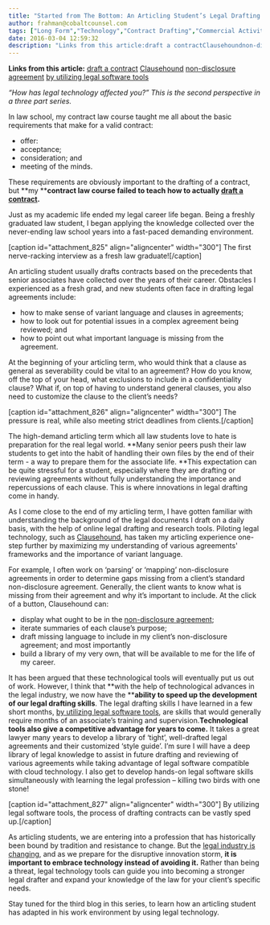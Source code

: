 ```yaml
---
title: "Started from The Bottom: An Articling Student’s Legal Drafting Experience using a Document Comparison Tool"
author: frahman@cobaltcounsel.com
tags: ["Long Form","Technology","Contract Drafting","Commercial Activities","Clausehound","CPD","frahman"]
date: 2016-03-04 12:59:32
description: "Links from this article:draft a contractClausehoundnon-disclosure agreementby utilizing legal software tools“How has legal technology affected you?”..."
---
```


**Links from this article:**
[draft a contract](http://clausehound.com/)
[Clausehound](http://clausehound.com/)
[non-disclosure agreement](http://clausehound.com/legal-contract/13)
[by utilizing legal software tools](http://www.slaw.ca/2013/11/21/how-will-technology-change-the-practice-of-law/)

*“How has legal technology affected you?” This is the second perspective in a three part series.*

 

In law school, my contract law course taught me all about the basic requirements that make for a valid contract:

- offer:
- acceptance;
- consideration; and
- meeting of the minds.

These requirements are obviously important to the drafting of a contract, but **my ****contract law course failed to teach how to actually **[**draft a contract**](http://clausehound.com/)**.**

Just as my academic life ended my legal career life began. Being a freshly graduated law student, I began applying the knowledge collected over the never-ending law school years into a fast-paced demanding environment.

[caption id="attachment_825" align="aligncenter" width="300"] The first nerve-racking interview as a fresh law graduate![/caption]

 

An articling student usually drafts contracts based on the precedents that senior associates have collected over the years of their career. Obstacles I experienced as a fresh grad, and new students often face in drafting legal agreements include:

- how to make sense of variant language and clauses in agreements;
- how to look out for potential issues in a complex agreement being reviewed; and
- how to point out what important language is missing from the agreement.

At the beginning of your articling term, who would think that a clause as general as severability could be vital to an agreement? How do you know, off the top of your head, what exclusions to include in a confidentiality clause? What if, on top of having to understand general clauses, you also need to customize the clause to the client’s needs?

 

[caption id="attachment_826" align="aligncenter" width="300"] The pressure is real, while also meeting strict deadlines from clients.[/caption]

 

The high-demand articling term which all law students love to hate is preparation for the real legal world. **Many senior peers push their law students to get into the habit of handling their own files by the end of their term - a way to prepare them for the associate life. **This expectation can be quite stressful for a student, especially where they are drafting or reviewing agreements without fully understanding the importance and repercussions of each clause. This is where innovations in legal drafting come in handy.

As I come close to the end of my articling term, I have gotten familiar with understanding the background of the legal documents I draft on a daily basis, with the help of online legal drafting and research tools. Piloting legal technology, such as [Clausehound](http://clausehound.com/), has taken my articling experience one-step further by maximizing my understanding of various agreements' frameworks and the importance of variant language.

For example, I often work on ‘parsing’ or ‘mapping’ non-disclosure agreements in order to determine gaps missing from a client’s standard non-disclosure agreement. Generally, the client wants to know what is missing from their agreement and why it’s important to include. At the click of a button, Clausehound can:

- display what ought to be in the [non-disclosure agreement](http://clausehound.com/legal-contract/13);
- iterate summaries of each clause’s purpose;
- draft missing language to include in my client’s non-disclosure agreement; and most importantly
- build a library of my very own, that will be available to me for the life of my career.

It has been argued that these technological tools will eventually put us out of work. However, I think that **with the help of technological advances in the legal industry, we now have the ****ability to speed up the development of our legal drafting skills**. The legal drafting skills I have learned in a few short months, [by utilizing legal software tools](http://www.slaw.ca/2013/11/21/how-will-technology-change-the-practice-of-law/), are skills that would generally require months of an associate’s training and supervision.**Technological tools also give a competitive advantage for years to come.** It takes a great lawyer many years to develop a library of ‘tight’, well-drafted legal agreements and their customized ‘style guide’. I’m sure I will have a deep library of legal knowledge to assist in future drafting and reviewing of various agreements while taking advantage of legal software compatible with cloud technology. I also get to develop hands-on legal software skills simultaneously with learning the legal profession – killing two birds with one stone!

 

[caption id="attachment_827" align="aligncenter" width="300"] By utilizing legal software tools, the process of drafting contracts can be vastly sped up.[/caption]

 

As articling students, we are entering into a profession that has historically been bound by tradition and resistance to change. But the [legal industry is changing](http://www.online-paralegal-degree.org/faq/how-has-technology-changed-the-legal-profession/), and as we prepare for the disruptive innovation storm, **it is important to embrace technology instead of avoiding it.** Rather than being a threat, legal technology tools can guide you into becoming a stronger legal drafter and expand your knowledge of the law for your client’s specific needs.

 

Stay tuned for the third blog in this series, to learn how an articling student has adapted in his work environment by using legal technology.